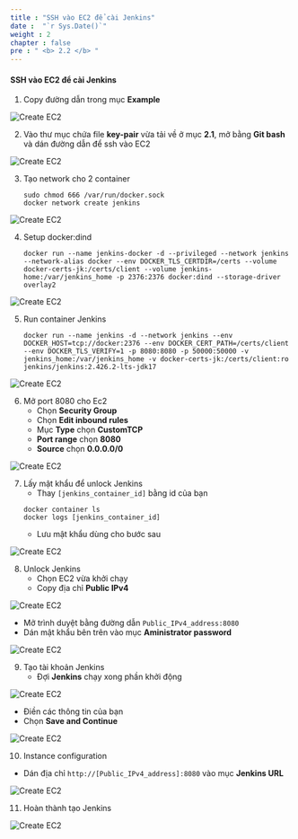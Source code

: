 ```yaml
---
title : "SSH vào EC2 để cài Jenkins"
date :  "`r Sys.Date()`" 
weight : 2 
chapter : false
pre : " <b> 2.2 </b> "
---
```


#### SSH vào EC2 để cài Jenkins

1. Copy đường dẫn trong mục **Example**
   
![Create EC2](/images/1/0010.png?featherlight=false&width=50pc)

2. Vào thư mục chứa file **key-pair** vừa tải về ở mục **2.1**, mở bằng **Git bash** và dán đường dẫn để ssh vào EC2

![Create EC2](/images/1/0011.png?featherlight=false&width=40pc)

3. Tạo network cho 2 container
   ```
   sudo chmod 666 /var/run/docker.sock
   docker network create jenkins
   ```

![Create EC2](/images/1/0012.png?featherlight=false&width=40pc)

4. Setup docker:dind
   ```
   docker run --name jenkins-docker -d --privileged --network jenkins --network-alias docker --env DOCKER_TLS_CERTDIR=/certs --volume docker-certs-jk:/certs/client --volume jenkins-home:/var/jenkins_home -p 2376:2376 docker:dind --storage-driver overlay2
   ```

![Create EC2](/images/1/0013.png?featherlight=false&width=40pc)

5. Run container Jenkins
      ```
      docker run --name jenkins -d --network jenkins --env DOCKER_HOST=tcp://docker:2376 --env DOCKER_CERT_PATH=/certs/client --env DOCKER_TLS_VERIFY=1 -p 8080:8080 -p 50000:50000 -v jenkins_home:/var/jenkins_home -v docker-certs-jk:/certs/client:ro jenkins/jenkins:2.426.2-lts-jdk17
      ```

![Create EC2](/images/1/0014.png?featherlight=false&width=40pc)

6. Mở port 8080 cho Ec2
   - Chọn **Security Group**
   - Chọn **Edit inbound rules**
   - Mục **Type** chọn **CustomTCP**
   - **Port range** chọn **8080**
   - **Source** chọn **0.0.0.0/0**

![Create EC2](/images/1/0015.png?featherlight=false&width=90pc)

7. Lấy mật khẩu để unlock Jenkins
      - Thay ```[jenkins_container_id]``` bằng id của bạn
      ```
      docker container ls
      docker logs [jenkins_container_id]
      ```
      - Lưu mật khẩu dùng cho bước sau 

![Create EC2](/images/1/0016.png?featherlight=false&width=70pc)

8. Unlock Jenkins
   - Chọn EC2 vừa khởi chạy
   - Copy địa chỉ **Public IPv4**   

![Create EC2](/images/1/0017.png?featherlight=false&width=70pc)

   - Mở trình duyệt bằng đường dẫn ```Public_IPv4_address:8080```
   - Dán mật khẩu bên trên vào mục **Aministrator password**

![Create EC2](/images/1/0018.png?featherlight=false&width=50pc)

9. Tạo tài khoản Jenkins
   - Đợi **Jenkins** chạy xong phần khởi động

![Create EC2](/images/1/0019.png?featherlight=false&width=50pc)

   - Điền các thông tin của bạn
   - Chọn **Save and Continue**

![Create EC2](/images/1/0020.png?featherlight=false&width=50pc)

10. Instance configuration
   - Dán địa chỉ ```http://[Public_IPv4_address]:8080``` vào mục **Jenkins URL**

![Create EC2](/images/1/0021.png?featherlight=false&width=50pc)

11. Hoàn thành tạo Jenkins

![Create EC2](/images/1/0022.png?featherlight=false&width=70pc)

